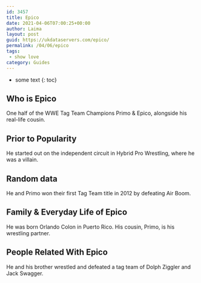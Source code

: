 ```yaml
---
id: 3457
title: Epico
date: 2021-04-06T07:00:25+00:00
author: Laima
layout: post
guid: https://ukdataservers.com/epico/
permalink: /04/06/epico
tags:
 - show love
category: Guides
---
```


* some text
{: toc}


## Who is Epico
                  
                  
                  
One half of the WWE Tag Team Champions Primo & Epico, alongside his real-life cousin.
                  
              
            
              
            
                
                
                
## Prior to Popularity
                  
                  
                  
He started out on the independent circuit in Hybrid Pro Wrestling, where he was a villain.
                  
              
            
              
            
                
                
                
## Random data
                  
                  
                  
He and Primo won their first Tag Team title in 2012 by defeating Air Boom.
                  
              
            
              
            
                
                
                
## Family & Everyday Life of Epico
                  
                  
                  
He was born Orlando Colon in Puerto Rico. His cousin, Primo, is his wrestling partner. 
                  
              
            
              
            
                
                
                
## People Related With Epico
                  
                  
                  
He and his brother wrestled and defeated a tag team of Dolph Ziggler and Jack Swagger.
                  
              
            
              
            
                
              
            
              
              
            
            
              
            
          
          
          